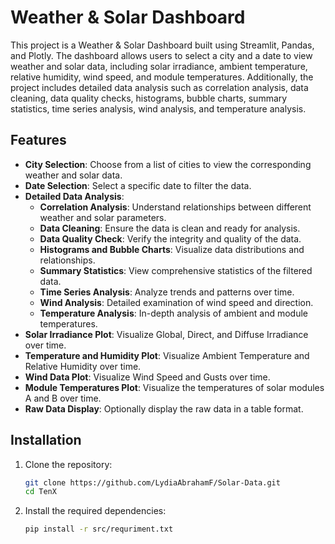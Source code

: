 # Weather & Solar Dashboard

This project is a Weather & Solar Dashboard built using Streamlit, Pandas, and Plotly. The dashboard allows users to select a city and a date to view weather and solar data, including solar irradiance, ambient temperature, relative humidity, wind speed, and module temperatures. Additionally, the project includes detailed data analysis such as correlation analysis, data cleaning, data quality checks, histograms, bubble charts, summary statistics, time series analysis, wind analysis, and temperature analysis.

## Features

- **City Selection**: Choose from a list of cities to view the corresponding weather and solar data.
- **Date Selection**: Select a specific date to filter the data.
- **Detailed Data Analysis**:
  - **Correlation Analysis**: Understand relationships between different weather and solar parameters.
  - **Data Cleaning**: Ensure the data is clean and ready for analysis.
  - **Data Quality Check**: Verify the integrity and quality of the data.
  - **Histograms and Bubble Charts**: Visualize data distributions and relationships.
  - **Summary Statistics**: View comprehensive statistics of the filtered data.
  - **Time Series Analysis**: Analyze trends and patterns over time.
  - **Wind Analysis**: Detailed examination of wind speed and direction.
  - **Temperature Analysis**: In-depth analysis of ambient and module temperatures.
- **Solar Irradiance Plot**: Visualize Global, Direct, and Diffuse Irradiance over time.
- **Temperature and Humidity Plot**: Visualize Ambient Temperature and Relative Humidity over time.
- **Wind Data Plot**: Visualize Wind Speed and Gusts over time.
- **Module Temperatures Plot**: Visualize the temperatures of solar modules A and B over time.
- **Raw Data Display**: Optionally display the raw data in a table format.

## Installation

1. Clone the repository:
    ```bash
    git clone https://github.com/LydiaAbrahamF/Solar-Data.git
    cd TenX
    ```

2. Install the required dependencies:
    ```bash
    pip install -r src/requriment.txt
    ```
